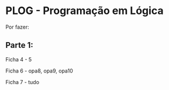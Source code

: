 # PLOG - Programação em Lógica

Por fazer:

## Parte 1: 

Ficha 4 - 5

Ficha 6 -  opa8, opa9, opa10

Ficha 7 - tudo 


